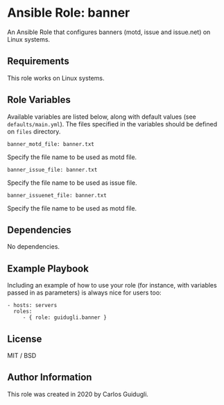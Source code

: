 Ansible Role: banner
=========

An Ansible Role that configures banners (motd, issue and issue.net) on Linux systems.

Requirements
------------

This role works on Linux systems.

Role Variables
--------------

Available variables are listed below, along with default values (see `defaults/main.yml`). The files specified in the variables should be defined on `files` directory.

    banner_motd_file: banner.txt

Specify the file name to be used as motd file.

    banner_issue_file: banner.txt

Specify the file name to be used as issue file.

    banner_issuenet_file: banner.txt

Specify the file name to be used as motd file.

Dependencies
------------

No dependencies.

Example Playbook
----------------

Including an example of how to use your role (for instance, with variables passed in as parameters) is always nice for users too:

    - hosts: servers
      roles:
         - { role: guidugli.banner }

License
-------

MIT / BSD

Author Information
------------------

This role was created in 2020 by Carlos Guidugli.
